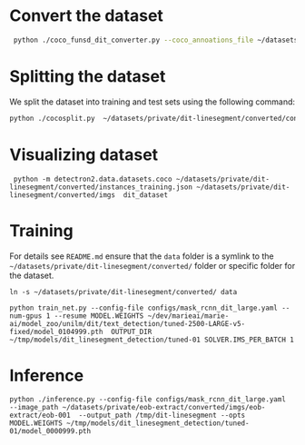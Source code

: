 
# Convert the dataset

```bash
 python ./coco_funsd_dit_converter.py --coco_annoations_file ~/datasets/private/dit-linesegment/annotations/instances_default.json --output_file ~/datasets/private/dit-linesegment/converted/converted.json
```


Splitting the dataset
=====================
We split the dataset into training and test sets using the following command:

```bash
python ./cocosplit.py  ~/datasets/private/dit-linesegment/converted/converted.json ~/datasets/private/dit-linesegment/converted/instances_training.json ~/datasets/private/dit-linesegment/converted/instances_test.json -s .8
```


Visualizing dataset
==================

```shell
 python -m detectron2.data.datasets.coco ~/datasets/private/dit-linesegment/converted/instances_training.json ~/datasets/private/dit-linesegment/converted/imgs  dit_dataset 
``````


Training 
=========

For details see `README.md` ensure that the `data` folder is a symlink to the `~/datasets/private/dit-linesegment/converted/` folder or specific folder for the dataset.

```shell
ln -s ~/datasets/private/dit-linesegment/converted/ data
```
 

```shell
python train_net.py --config-file configs/mask_rcnn_dit_large.yaml --num-gpus 1 --resume MODEL.WEIGHTS ~/dev/marieai/marie-ai/model_zoo/unilm/dit/text_detection/tuned-2500-LARGE-v5-fixed/model_0104999.pth  OUTPUT_DIR ~/tmp/models/dit_linesegment_detection/tuned-01 SOLVER.IMS_PER_BATCH 1
```


Inference
=========

```shell
python ./inference.py --config-file configs/mask_rcnn_dit_large.yaml  --image_path ~/datasets/private/eob-extract/converted/imgs/eob-extract/eob-001  --output_path /tmp/dit-linesegment --opts  MODEL.WEIGHTS ~/tmp/models/dit_linesegment_detection/tuned-01/model_0000999.pth
```

 

